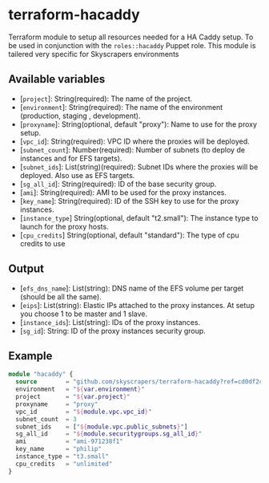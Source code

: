 # terraform-hacaddy

Terraform module to setup all resources needed for a HA Caddy setup. To be used in conjunction with the `roles::hacaddy` Puppet role.
This module is tailered very specific for Skyscrapers environments

## Available variables

  * [`project`]: String(required): The name of the project.
  * [`environment`]: String(required): The name of the environment (production, staging , development).
  * [`proxyname`]: String(optional, default "proxy"): Name to use for the proxy setup.
  * [`vpc_id`]: String(required): VPC ID where the proxies will be deployed.
  * [`subnet_count`]: Number(required): Number of subnets (to deploy de instances and for EFS targets).
  * [`subnet_ids`]: List(string)(required): Subnet IDs where the proxies will be deployed. Also use as EFS targets.
  * [`sg_all_id`]: String(required): ID of the base security group.
  * [`ami`]: String(required): AMI to be used for the proxy instances.
  * [`key_name`]: String(required): ID of the SSH key to use for the proxy instances.
  * [`instance_type`] String(optional, default "t2.small"): The instance type to launch for the proxy hosts.
  * [`cpu_credits`] String(optional, default "standard"): The type of cpu credits to use

## Output

  * [`efs_dns_name`]: List(string): DNS name of the EFS volume per target (should be all the same).
  * [`eips`]: List(string): Elastic IPs attached to the proxy instances. At setup you choose 1 to be master and 1 slave.
  * [`instance_ids`]: List(string): IDs of the proxy instances.
  * [`sg_id`]: String: ID of the proxy instances security group.

## Example

```terraform
module "hacaddy" {
  source        = "github.com/skyscrapers/terraform-hacaddy?ref=cd0df2c29cdcfbfc031258df13685c8e69244c73"
  environment   = "${var.environment}"
  project       = "${var.project}"
  proxyname     = "proxy"
  vpc_id        = "${module.vpc.vpc_id}"
  subnet_count  = 3
  subnet_ids    = ["${module.vpc.public_subnets}"]
  sg_all_id     = "${module.securitygroups.sg_all_id}"
  ami           = "ami-971238f1"
  key_name      = "philip"
  instance_type = "t3.small"
  cpu_credits   = "unlimited"
}
```
